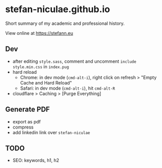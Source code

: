 # stefan-niculae.github.io

Short summary of my academic and professional history.

View online at https://stefann.eu



## Dev

 - after editing `style.sass`, comment and uncomment `include style.min.css` in `index.pug`
 - hard reload
    - Chrome: in dev mode (`cmd-alt-i`), right click on refresh > "Empty Cache and Hard Reload"
    - Safari: in dev mode (`cmd-alt-i`), hit `cmd-alt-R`
 - cloudflare > Caching > [Purge Everything]



## Generate PDF

 - export as pdf
 - compress
 - add linkedin link over `stefan-niculae`



## TODO

 - SEO: keywords, h1, h2
